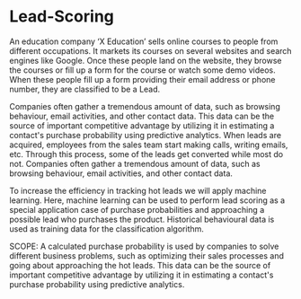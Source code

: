 # Lead-Scoring

An  education  company  ‘X  Education’  sells  online  courses  to  people  from  different occupations. It markets its courses on several websites and search engines like Google. Once these people land on the website, they browse the courses or fill up a form for the course or watch some demo videos. When these people fill up a form providing their email address or phone number, they are classified to be a Lead. 

Companies often gather a tremendous amount of data, such as browsing behaviour, email activities, and other contact data. This data can be the source of important competitive advantage by utilizing it in estimating a contact's purchase probability using predictive analytics. When leads are acquired, employees from the sales team start making calls, writing emails, etc. Through this process, some of the leads get converted while most do not. Companies often gather a tremendous amount of data, such as browsing behaviour, email activities, and other contact data.

To increase the efficiency in tracking hot leads we will apply machine learning. Here, machine learning can be used to perform lead scoring as a special application case of purchase probabilities and approaching a possible lead who purchases the product. Historical behavioural data is used as training data for the classification algorithm.

SCOPE: A calculated purchase probability is used by companies to solve different business problems, such as optimizing their sales processes and going about approaching the hot leads. This data can be the source of important competitive advantage by utilizing it in estimating a contact's purchase probability using predictive analytics.


